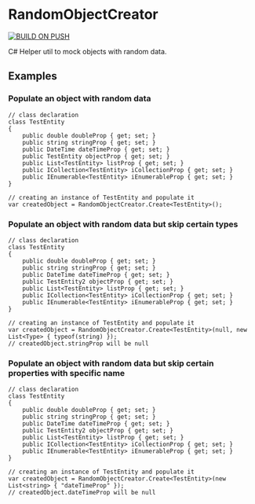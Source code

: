 # RandomObjectCreator

[![BUILD ON PUSH](https://github.com/biersoeckli/RandomObjectCreator/actions/workflows/dotnet-build.yml/badge.svg)](https://github.com/biersoeckli/RandomObjectCreator/actions/workflows/dotnet-build.yml)

C# Helper util to mock objects with random data.

## Examples

### Populate an object with random data
    
    // class declaration
    class TestEntity
    {
        public double doubleProp { get; set; }
        public string stringProp { get; set; }
        public DateTime dateTimeProp { get; set; }
        public TestEntity objectProp { get; set; }
        public List<TestEntity> listProp { get; set; }
        public ICollection<TestEntity> iCollectionProp { get; set; }
        public IEnumerable<TestEntity> iEnumerableProp { get; set; }
    }

    // creating an instance of TestEntity and populate it
    var createdObject = RandomObjectCreator.Create<TestEntity>();

### Populate an object with random data but skip certain types
    
    // class declaration
    class TestEntity
    {
        public double doubleProp { get; set; }
        public string stringProp { get; set; }
        public DateTime dateTimeProp { get; set; }
        public TestEntity2 objectProp { get; set; }
        public List<TestEntity> listProp { get; set; }
        public ICollection<TestEntity> iCollectionProp { get; set; }
        public IEnumerable<TestEntity> iEnumerableProp { get; set; }
    }

    // creating an instance of TestEntity and populate it
    var createdObject = RandomObjectCreator.Create<TestEntity>(null, new List<Type> { typeof(string) });
    // createdObject.stringProp will be null

### Populate an object with random data but skip certain properties with specific name
    
    // class declaration
    class TestEntity
    {
        public double doubleProp { get; set; }
        public string stringProp { get; set; }
        public DateTime dateTimeProp { get; set; }
        public TestEntity2 objectProp { get; set; }
        public List<TestEntity> listProp { get; set; }
        public ICollection<TestEntity> iCollectionProp { get; set; }
        public IEnumerable<TestEntity> iEnumerableProp { get; set; }
    }

    // creating an instance of TestEntity and populate it
    var createdObject = RandomObjectCreator.Create<TestEntity>(new List<string> { "dateTimeProp" });
    // createdObject.dateTimeProp will be null